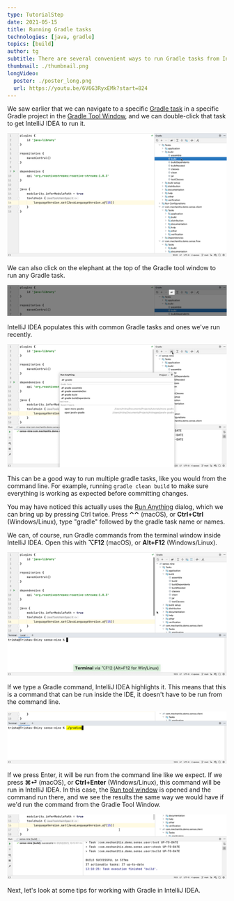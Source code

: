 ```yaml
---
type: TutorialStep
date: 2021-05-15
title: Running Gradle tasks
technologies: [java, gradle]
topics: [build]
author: tg
subtitle: There are several convenient ways to run Gradle tasks from IntelliJ IDEA.
thumbnail: ./thumbnail.png
longVideo:
  poster: ./poster_long.png
  url: https://youtu.be/6V6G3RyxEMk?start=824
---
```


We saw earlier that we can navigate to a specific [Gradle task](https://docs.gradle.org/current/userguide/more_about_tasks.html) in a specific Gradle project in the [Gradle Tool Window](https://www.jetbrains.com/help/idea/jetgradle-tool-window.html), and we can double-click that task to get IntelliJ IDEA to run it.

![Select a Gradle task to run it](./gradle-task.png)

We can also click on the elephant at the top of the Gradle tool window to run any Gradle task. 

![Gradle elephant button](./elephant.png)

IntelliJ IDEA populates this with common Gradle tasks and ones we've run recently. 

![Run Gradle command](./run-gradle-command.png)

This can be a good way to run multiple gradle tasks, like you would from the command line. For example, running `gradle clean build` to make sure everything is working as expected before committing changes.

You may have noticed this actually uses the [Run Anything](https://www.jetbrains.com/help/idea/jetgradle-tool-window.html) dialog, which we can bring up by pressing Ctrl twice. Press **⌃⌃** (macOS), or **Ctrl+Ctrl**  (Windows/Linux), type "gradle" followed by the gradle task name or names.

We can, of course, run Gradle commands from the terminal window inside IntelliJ IDEA. Open this with **⌥F12** (macOS), or **Alt+F12**  (Windows/Linux). 

![Open the terminal window](./terminal.png)

If we type a Gradle command, IntelliJ IDEA highlights it. This means that this is a command that can be run inside the IDE, it doesn't have to be run from the command line. 

![Terminal command highlighted](./terminal-ide-command.png)

If we press Enter, it will be run from the command line like we expect. If we press **⌘⏎** (macOS), or **Ctrl+Enter**  (Windows/Linux), this command will be run in IntelliJ IDEA. In this case, the [Run tool window](https://www.jetbrains.com/help/idea/jetgradle-tool-window.html) is opened and the command run there, and we see the results the same way we would have if we'd run the command from the Gradle Tool Window.

![Gradle task in run window](./gradle-run-window.png)

Next, let's look at some tips for working with Gradle in IntelliJ IDEA.